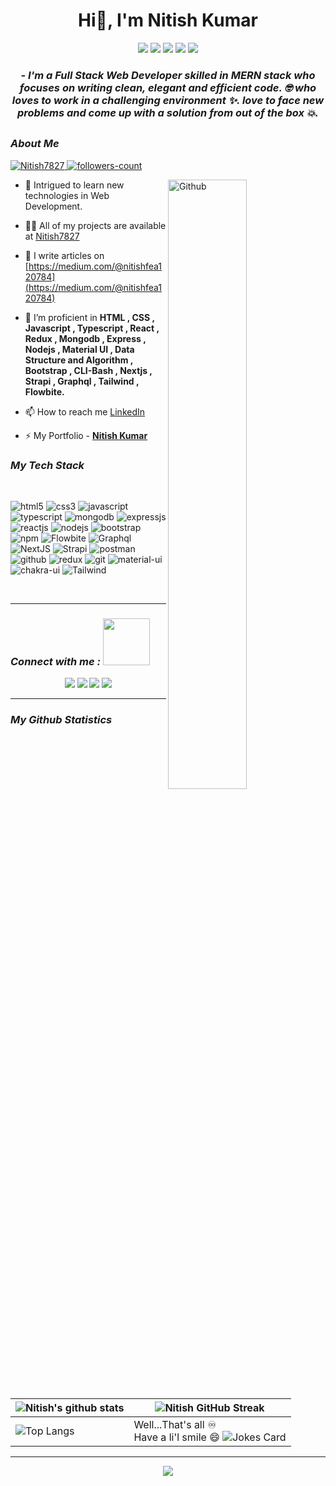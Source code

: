 <!----------------------------------- Heading Section ------------------------------------>

<div align="left">   
  <h1 align="center">  Hi👋, I'm Nitish Kumar</h1>  

<p align= "center">
<img src="https://img.shields.io/badge/M-MongoDB-brightgreen"/>
<img src="https://img.shields.io/badge/E-Express-black"/>
<img src="https://img.shields.io/badge/R-React-skyblue"/>
<img src="https://img.shields.io/badge/N-Node-green"/>
<img src="https://img.shields.io/badge/JS-Javascript-yellow"/>
</p>
  
  <!----------------------------------- About Section ------------------------------------>
  
<h3 align="center"> <i>- I'm a Full Stack Web Developer skilled in MERN stack who focuses on writing clean, elegant and efficient code. 🤓 who loves to work in a challenging environment ✨. love to face new problems and come up with a solution from out of the box 💥. </i> </h3>
  


## <h3 style="display:flex; align-items: center"> <i> About Me </i>
</h3> 
 
 <!----------------------------------- Profile View Section ------------------------------------>   
  <p align="left">
    <a href="https://github.com/Nitish7827">
        <img src="https://komarev.com/ghpvc/?username=Nitish7827&label=Profile%20views&color=0e75b6&style=flat" alt="Nitish7827" />
    </a>
    <a href="https://github.com/Nitish7827?tab=followers">
        <img src="https://img.shields.io/github/followers/Nitish8800?label=Followers&style=social" alt="followers-count">
    </a>
</p>
</div>

<img width="50%" align="right" alt="Github" src="https://media0.giphy.com/media/KDDpcKigbfFpnejZs6/giphy.gif?cid=ecf05e47oy6f4zjs8g1qoiystc56cu7r9tb8a1fe76e05oty&rid=giphy.gif" />

- 🔭 Intrigued to learn new technologies in Web Development.

- 👨‍💻 All of my projects are available at [Nitish7827](https://github.com/Nitish7827?tab=repositories)

- 📝 I write articles on [https://medium.com/@nitishfea120784](https://medium.com/@nitishfea120784)

- 🌱 I’m proficient in **HTML , CSS , Javascript , Typescript , React , Redux , Mongodb , Express , Nodejs , Material UI , Data Structure and Algorithm , Bootstrap , CLI-Bash , Nextjs , Strapi , Graphql , Tailwind , Flowbite.**

- 📫 How to reach me [LinkedIn](https://www.linkedin.com/in/nitish-kumar-50a564205/)

- ⚡ My Portfolio - **[Nitish Kumar](https://portfolio-Nitish8800.vercel.app/)**

<h3 align="left" border="0"> <i> My Tech Stack </i> </h3>
<br>

<p>
    <img src="https://img.shields.io/badge/HTML5-E34F26?style=for-the-badge&logo=html5&logoColor=white" alt="html5" />
    <img src="https://img.shields.io/badge/CSS3-1572B6?style=for-the-badge&logo=css3&logoColor=white" alt="css3" />
    <img src="https://img.shields.io/badge/JavaScript-323330?style=for-the-badge&logo=javascript&logoColor=F7DF1E" alt="javascript" />
   <img src="https://img.shields.io/badge/Typescript-3F00FF?style=for-the-badge&logo=typescript&logoColor=white" alt="typescript" />
    <img src="https://img.shields.io/badge/MongoDB-4EA94B?style=for-the-badge&logo=mongodb&logoColor=white" alt="mongodb" />
    <img src="https://img.shields.io/badge/Express.js-000000?style=for-the-badge&logo=express&logoColor=white" alt="expressjs" />
    <img src="https://img.shields.io/badge/React-20232A?style=for-the-badge&logo=react&logoColor=61DAFB" alt="reactjs" />
      <img src="https://img.shields.io/badge/Node.js-339933?style=for-the-badge&logo=nodedotjs&logoColor=white" alt="nodejs" />
    <img src="https://img.shields.io/badge/Bootstrap-563D7C?style=for-the-badge&logo=bootstrap&logoColor=white" alt="bootstrap" />
    <img src="https://img.shields.io/badge/npm-CB3837?style=for-the-badge&logo=npm&logoColor=white" alt="npm" />
    <img src="https://img.shields.io/badge/Flowbite%20React-1572B6?style=for-the-badge&logo=FlowbiteReact&logoColor=white" alt="Flowbite" />
    <img src="https://img.shields.io/badge/Graphql-563D7C?style=for-the-badge&logo=Graphql&logoColor=white" alt="Graphql" />
    <img src="https://img.shields.io/badge/NextJS-323330?style=for-the-badge&logo=NextJS&logoColor=F7DF1E" alt="NextJS" />
   <img src="https://img.shields.io/badge/Strapi-3F00FF?style=for-the-badge&logo=Strapi&logoColor=white" alt="Strapi" />
  <img src="https://img.shields.io/badge/Postman-FF6C37?style=for-the-badge&logo=Postman&logoColor=white" alt="postman" />
    <img src="https://img.shields.io/badge/GitHub-100000?style=for-the-badge&logo=github&logoColor=white" alt="github" />
    <img src="https://img.shields.io/badge/Redux-593D88?style=for-the-badge&logo=redux&logoColor=white" alt="redux" />
    <img src="https://img.shields.io/badge/Git-f44d27?style=for-the-badge&logo=git&logoColor=white" alt="git" />
    <img src="https://img.shields.io/badge/Material%20UI-007FFF?style=for-the-badge&logo=mui&logoColor=white" alt="material-ui" />
    <img src="https://img.shields.io/badge/Chakra%20UI-3bc7bd?style=for-the-badge&logo=chakraui&logoColor=white" alt="chakra-ui" />
  <img src="https://img.shields.io/badge/Tailwind%20CSS-E34F26?style=for-the-badge&logo=Tailwind CSS&logoColor=white" alt="Tailwind" />
</p>
<br> 
        
<hr>
<h3> <i> Connect with me : </i> <img src="https://raw.githubusercontent.com/ShahriarShafin/ShahriarShafin/main/Assets/handshake.gif" width="75" /></h3>
<p align="center">
  <a href="https://www.linkedin.com/in/nitish-kumar-50a564205/"><img src="https://img.shields.io/badge/LinkedIn-0077B5?style=for-the-badge&logo=linkedin&logoColor=white"></a>
  <a href="https://twitter.com/Nitishk60487582"><img src="https://img.shields.io/badge/twitter-1c9ceb?style=for-the-badge&logo=twitter&logoColor=white"></a>
  <a href="https://www.instagram.com/_niku_8800/"><img src="https://img.shields.io/badge/instagram-d11b59?style=for-the-badge&logo=instagram&logoColor=white"></a>
    <a href="https://portfolio-Nitish8800.vercel.app/"><img src="https://img.shields.io/badge/portfolio-00000?style=for-the-badge&logo=portfolio&logoColor=black"></a>
  
</p>
<hr />
<h3> <i> My Github Statistics </i></h3>



| ![Nitish's github stats](https://github-readme-stats.vercel.app/api?username=Nitish7827&show_icons=true&theme=tokyonight) | ![Nitish GitHub Streak](https://github-readme-streak-stats.herokuapp.com/?user=Nitish7827&theme=tokyonight) |
| --- | --- |
| ![Top Langs](https://github-readme-stats.vercel.app/api/top-langs/?username=Nitish7827&theme=tokyonight) | Well...That's all ♾️ <br> Have a li'l smile 😄 ![Jokes Card](https://readme-jokes.vercel.app/api?theme=tokyonight)|


<hr>


<p align="center">
  <img  src="https://raw.githubusercontent.com/Trilokia/Trilokia/379277808c61ef204768a61bbc5d25bc7798ccf1/bottom_header.svg">
  </p>



